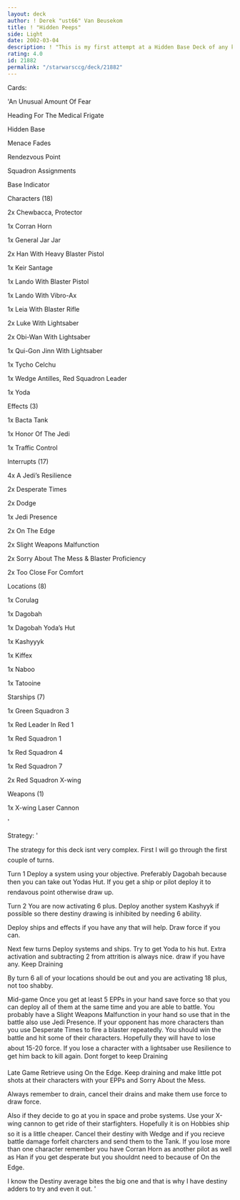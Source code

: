 ```yaml
---
layout: deck
author: ! Derek "ust66" Van Beusekom
title: ! "Hidden Peeps"
side: Light
date: 2002-03-04
description: ! "This is my first attempt at a Hidden Base Deck of any kind.  Any help would be great.  Please rate this deck as a deck and not a deck type"
rating: 4.0
id: 21882
permalink: "/starwarsccg/deck/21882"
---
```

Cards: 

'An Unusual Amount Of Fear

Heading For The Medical Frigate

Hidden Base

Menace Fades

Rendezvous Point

Squadron Assignments

Base Indicator


Characters (18)

2x Chewbacca, Protector

1x Corran Horn

1x General Jar Jar

2x Han With Heavy Blaster Pistol

1x Keir Santage

1x Lando With Blaster Pistol

1x Lando With Vibro-Ax

1x Leia With Blaster Rifle

2x Luke With Lightsaber

2x Obi-Wan With Lightsaber

1x Qui-Gon Jinn With Lightsaber

1x Tycho Celchu

1x Wedge Antilles, Red Squadron Leader

1x Yoda


Effects (3)

1x Bacta Tank

1x Honor Of The Jedi

1x Traffic Control


Interrupts (17)

4x A Jedi’s Resilience

2x Desperate Times

2x Dodge

1x Jedi Presence

2x On The Edge

2x Slight Weapons Malfunction

2x Sorry About The Mess & Blaster Proficiency

2x Too Close For Comfort


Locations (8)

1x Corulag

1x Dagobah

1x Dagobah Yoda’s Hut

1x Kashyyyk

1x Kiffex

1x Naboo

1x Tatooine


Starships (7)

1x Green Squadron 3

1x Red Leader In Red 1

1x Red Squadron 1

1x Red Squadron 4

1x Red Squadron 7

2x Red Squadron X-wing


Weapons (1)

1x X-wing Laser Cannon

'

Strategy: '

The strategy for this deck isnt very complex. First I will go through the first couple of turns.


Turn 1 Deploy a system using your objective.  Preferably Dagobah because then you can take out Yodas Hut.  If you get a ship or pilot deploy it to rendavous point otherwise draw up.


Turn 2 You are now activating 6 plus.  Deploy another system Kashyyk if possible so there destiny drawing is inhibited by needing 6 ability.

Deploy ships and effects if you have any that will help. Draw force if you can.


Next few turns Deploy systems and ships.  Try to get Yoda to his hut.  Extra activation and subtracting 2 from attrition is always nice. draw if you have any.  Keep Draining


By turn 6 all of your locations should be out and you are activating 18 plus, not too shabby.  


Mid-game  Once you get at least 5 EPPs in your hand save force so that you can deploy all of them at the same time and you are able to battle.  You probably have a Slight Weapons Malfunction in your hand so use that in the battle also use Jedi Presence.  If your opponent has more characters than you use Desperate Times to fire a blaster repeatedly.  You should win the battle and hit some of their characters.  Hopefully they will have to lose about 15-20 force.  If you lose a character with a lightsaber use Resilience to get him back to kill again.  Dont forget to keep Draining


Late Game  Retrieve using On the Edge.  Keep draining and make little pot shots at their characters with your EPPs and Sorry About the Mess.  


Always remember to drain, cancel their drains and make them use force to draw force.

Also if they decide to go at you in space and probe systems. Use your X-wing cannon to get ride of their starfighters. Hopefully it is on Hobbies ship so it is a little cheaper.  Cancel their destiny with Wedge and if you recieve battle damage forfeit charcters and send them to the Tank.  If you lose more than one character remember you have Corran Horn as another pilot as well as Han if you get desperate but you shouldnt need to because of On the Edge.  


I know the Destiny average bites the big one and that is why I have destiny adders to try and even it out. '

